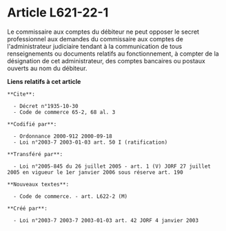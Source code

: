 # Article L621-22-1

Le commissaire aux comptes du débiteur ne peut opposer le secret professionnel aux demandes du commissaire aux comptes de
l'administrateur judiciaire tendant à la communication de tous renseignements ou documents relatifs au fonctionnement, à
compter de la désignation de cet administrateur, des comptes bancaires ou postaux ouverts au nom du débiteur.

**Liens relatifs à cet article**

	**Cite**:

	  - Décret n°1935-10-30
	  - Code de commerce 65-2, 68 al. 3

	**Codifié par**:

	  - Ordonnance 2000-912 2000-09-18
	  - Loi n°2003-7 2003-01-03 art. 50 I (ratification)

	**Transféré par**:

	  - Loi n°2005-845 du 26 juillet 2005 - art. 1 (V) JORF 27 juillet 2005 en vigueur le 1er janvier 2006 sous réserve art. 190

	**Nouveaux textes**:

	  - Code de commerce. - art. L622-2 (M)

	**Créé par**:

	  - Loi n°2003-7 2003-7 2003-01-03 art. 42 JORF 4 janvier 2003
